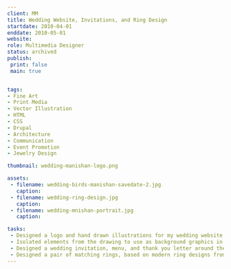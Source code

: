 ```yaml
---
client: MM
title: Wedding Website, Invitations, and Ring Design
startdate: 2010-04-01
enddate: 2010-05-01
website: 
role: Multimedia Designer
status: archived
publish: 
 print: false
 main: true


tags:
- Fine Art
- Print Media
- Vector Illustration
- HTML
- CSS
- Drupal
- Architecture
- Communication
- Event Promotion
- Jewelry Design

thumbnail: wedding-manishan-logo.png

assets: 
 - filename: wedding-birds-manishan-savedate-2.jpg
   caption: 
 - filename: wedding-ring-design.jpg
   caption: 
 - filename: wedding-mnishan-portrait.jpg
   caption: 

tasks: 
 - Designed a logo and hand drawn illustrations for my wedding website and printed invitations.
 - Isolated elements from the drawing to use as background graphics in a responsive website layout. 
 - Designed a wedding invitation, menu, and thank you letter around the same drawing.
 - Designed a pair of matching rings, based on modern ring designs from the 70s and 80s.
---
```

